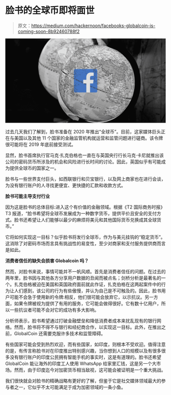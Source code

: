 # 脸书的全球币即将面世

> 原文：<https://medium.com/hackernoon/facebooks-globalcoin-is-coming-soon-8b92460788f2>

![](img/89309a888fef6d0f37750707e1e72d95.png)

过去几天我们了解到，脸书准备在 2020 年推出“全球币”。目前，这家媒体巨头正在与美国以及其他 11 个国家的金融监管机构就运营和监管问题进行磋商。该令牌很可能将在 2019 年底前接受测试。

显然，脸书首席执行官马克·扎克伯格也一直在与英国央行行长马克·卡尼就推出该公司的密码货币所涉及的机会和风险进行长时间的讨论。因此，英国似乎有可能成为提供全球币的国家之一。

脸书与一些世界支付巨头，如西联银行和贝宝银行，以及网上商家也在进行会谈，为没有银行账户的人寻找更便宜、更快捷的汇款和收款方式。

**脸书可能主导支付行业**

因为这是脸书的总体目标:进入这个有价值的金融领域。根据《T2 国际商务时报》T3 报道，“脸书希望将全球币发展成为一种数字货币，提供平价且安全的支付方式。脸书还希望让人们能够以最少的麻烦将美元和其他国际货币兑换成其全球货币。”

它将如何实现这一目标？似乎脸书将发行全球币，作为与美元挂钩的“稳定货币”。这消除了对密码市场而言具有挑战性的易变性，至少对商家和支付服务提供商而言是如此。

**消费者信任的缺失会损害 Globalcoin 吗？**

然而，对脸书来说，事情可能并不一帆风顺。首先是消费者信任的问题。在过去的两年里，脸书因与其他各方分享用户数据的丑闻而被点名；剑桥分析是最著名的一个。扎克伯格被迫在美国和英国政府面前就此作证，扎克伯格在这两起案件中的行为让人们感到，该公司的行为有些傲慢，并认为自己是不可触及的。因此，脸书用户可能不会急于使用新的令牌:相反，他们很可能会放弃它，以示抗议。另一方面，如果令牌被视为提供了有用的服务，它可能会做得很好。它有数十亿用户，所以一些抗议者可能不会对它的成功有多大影响。

分析师表示，脸书希望通过打破金融壁垒和降低消费者成本来扰乱现有的银行网络。然而，脸书将不得不与银行和经纪商合作，以实现这一目标。此外，在推出之前，GlobalCoin 还需要克服许多技术和监管障碍。

有些国家可能会受到热烈欢迎，而有些国家，如印度，则根本不受欢迎。值得注意的是，有传言称脸书对在印度推出特别感兴趣，当你想到人口的规模以及有很多很多没有银行账户的印度公民拥有智能手机的事实时，这是有道理的。脸书还希望 GlobalCoin 能让海外的印度工人使用 WhatsApp 给家里汇钱，这是另一个大市场。然而，由于印度迄今对加密货币相当敌视，这可能会被证明是一个重大挑战。

我们很快就会对脸书的精确战略有更好的了解，但鉴于它是社交媒体领域最大的参与者之一，它似乎不太可能满足于成为加密领域的一条小鱼。